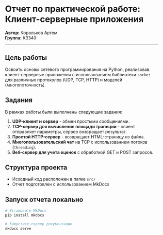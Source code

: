 # Отчет по практической работе: Клиент-серверные приложения

**Автор:** Корольков Артем  
**Группа:** К3340  

---

## Цель работы
Освоить основы сетевого программирования на Python, реализовав клиент-серверные приложения с использованием библиотеки `socket` для различных протоколов (UDP, TCP, HTTP) и моделей (многопоточность).

## Задания
В рамках работы были выполнены следующие задания:

1. **UDP-клиент и сервер** - обмен простыми сообщениями.
2. **TCP-сервер для вычисления площади трапеции** - клиент отправляет параметры, сервер возвращает результат.
3. **Простой HTTP-сервер** - возвращает HTML-страницу из файла.
4. **Многопользовательский чат** на TCP с использованием потоков (`threading`).
5. **Веб-сервер для учета оценок** с обработкой GET и POST запросов.

## Структура проекта
- Исходный код расположен в папке `src/`
- Отчет подготовлен с использованием MkDocs

## Запуск отчета локально
```bash
# Установите MkDocs
pip install mkdocs

# Запустите сервер документации
mkdocs serve

